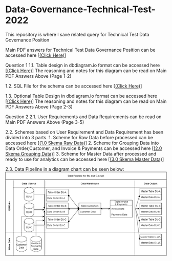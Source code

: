 # Data-Governance-Technical-Test-2022
 This repository is where I save related query for Technical Test Data Governance Position

 Main PDF answers for Technical Test Data Governance Position can be accessed here [[(Click Here)](https://drive.google.com/file/d/1ClDn7eEbe-JhKYcXz173SGqZDWhD-B62/view?usp=sharing)]

 Question 1
 1.1. Table design in dbdiagram.io format can be accessed here [[(Click Here)](https://dbdiagram.io/d/6222f9ee54f9ad109a62de7b)]
      The reasoning and notes for this diagram can be read on Main PDF Answers Above (Page 1-2)

 1.2. SQL File for the schema can be accessed here [[(Click Here)](https://github.com/IrvanKurnia213/Data-Governance-Technical-Test-2022/blob/main/MySQL/soal-1(Revised%201.0).sql)]

 1.3. Optional Table Design in dbdiagram.io format can be accessed here [[(Click Here)](https://dbdiagram.io/d/62231d7654f9ad109a636b5d)]
      The reasoning and notes for this diagram can be read on Main PDF Answers Above (Page 2-3)

Question 2
 2.1. User Requirements and Data Requirements can be read on Main PDF Answers Above (Page 3-5)

 2.2. Schemes based on User Requirement and Data Requirement has been divided into 3 parts.
    1. Scheme for Raw Data before processed can be accessed here [[(1.0 Skema Raw Data)](https://dbdiagram.io/d/62235c7d54f9ad109a6480bc)]
    2. Scheme for Grouping Data into Data Order,Customer, and Invoice & Payments can be accessed here
        [[(2.0 Skema Grouping Data)](https://dbdiagram.io/d/62246a8f54f9ad109a684775)]
    3. Scheme for Master Data after processed and ready to use for analytics can be accessed here 
        [[(3.0 Skema Master Data)](https://dbdiagram.io/d/62246d7c54f9ad109a6854c7)]

 2.3. Data Pipeline in a diagram chart can be seen below:
 ![Diagram](README/Data%20Pipeline%20Technical%20Test.drawio.png)
